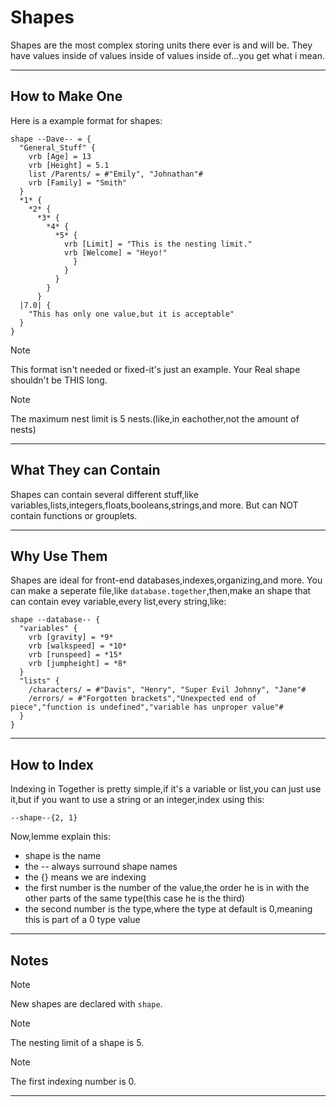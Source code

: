 # Shapes
Shapes are the most complex storing units there ever is and will be. They have values inside of values inside of values inside of...you get what i mean.
***
## How to Make One
Here is a example format for shapes:
```together
shape --Dave-- = {
  "General_Stuff" {
    vrb [Age] = 13
    vrb [Height] = 5.1
    list /Parents/ = #"Emily", "Johnathan"#
    vrb [Family] = "Smith"
  }
  *1* {
    *2* {
      *3* {
        *4* {
          *5* {
            vrb [Limit] = "This is the nesting limit."
            vrb [Welcome] = "Heyo!"
              }
            }
          }
        }
      }
  |7.0| {
    "This has only one value,but it is acceptable"
  }
}
```
> [!NOTE]
> This format isn't needed or fixed-it's just an example. Your Real shape shouldn't be THIS long.

> [!NOTE]
> The maximum nest limit is 5 nests.(like,in eachother,not the amount of nests)
***
## What They can Contain
Shapes can contain several different stuff,like variables,lists,integers,floats,booleans,strings,and more.
But can NOT contain functions or grouplets.
***
## Why Use Them
Shapes are ideal for front-end databases,indexes,organizing,and more.
You can make a seperate file,like ``database.together``,then,make an shape that can contain evey variable,every list,every string,like:
```together
shape --database-- {
  "variables" {
    vrb [gravity] = *9*
    vrb [walkspeed] = *10*
    vrb [runspeed] = *15*
    vrb [jumpheight] = *8*
  }
  "lists" {
    /characters/ = #"Davis", "Henry", "Super Evil Johnny", "Jane"#
    /errors/ = #"Forgotten brackets","Unexpected end of piece","function is undefined","variable has unproper value"#
  }
}
```
***
## How to Index
Indexing in Together is pretty simple,if it's a variable or list,you can just use it,but if you want to use a string or an integer,index using this:
```tgt
--shape--{2, 1}
```
Now,lemme explain this:
- shape is the name
- the -- always surround shape names
- the {} means we are indexing
- the first number is the number of the value,the order he is in with the other parts of the same type(this case he is the
third)
- the second number is the type,where the type at default is 0,meaning this is part of a 0 type value
***
## Notes
> [!NOTE]
> New shapes are declared with ``shape``.

> [!NOTE]
> The nesting limit of a shape is 5.

> [!NOTE]
> The first indexing number is 0.
***
